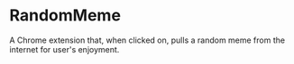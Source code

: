 # RandomMeme
A Chrome extension that, when clicked on, pulls a random meme from the internet for user's enjoyment. 
